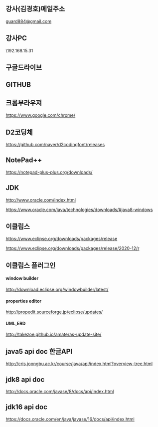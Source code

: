 ## 강사(김경호)메일주소
guard884@gmail.com


## 강사PC
 \\192.168.15.31

## 구글드라이브

## GITHUB 


## 크롬부라우져
https://www.google.com/chrome/


 

## D2코딩체
https://github.com/naver/d2codingfont/releases

## NotePad++
https://notepad-plus-plus.org/downloads/


## JDK
http://www.oracle.com/index.html

https://www.oracle.com/java/technologies/downloads/#java8-windows

## 이클립스
https://www.eclipse.org/downloads/packages/release

https://www.eclipse.org/downloads/packages/release/2020-12/r


## 이클립스 플러그인
 #### window builder
 http://download.eclipse.org/windowbuilder/latest/
 #### properties editor
 http://propedit.sourceforge.jp/eclipse/updates/
 #### UML,ERD
 http://takezoe.github.io/amateras-update-site/

## java5 api doc 한글API
http://cris.joongbu.ac.kr/course/java/api/index.html?overview-tree.html

## jdk8  api doc
http://docs.oracle.com/javase/8/docs/api/index.html     

## jdk16 api doc
https://docs.oracle.com/en/java/javase/16/docs/api/index.html 
